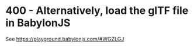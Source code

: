 # 400 - Alternatively, load the glTF file in BabylonJS

See https://playground.babylonjs.com/#WGZLGJ
